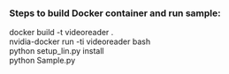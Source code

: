 ### Steps to build Docker container and run sample:
docker build -t videoreader . \
nvidia-docker run -ti videoreader bash \
python setup_lin.py install \
python Sample.py